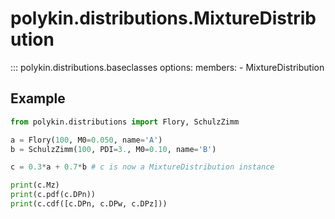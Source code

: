 # polykin.distributions.MixtureDistribution

::: polykin.distributions.baseclasses
    options:
        members:
            - MixtureDistribution

## Example

```python exec="on" source="console"
from polykin.distributions import Flory, SchulzZimm

a = Flory(100, M0=0.050, name='A')
b = SchulzZimm(100, PDI=3., M0=0.10, name='B')

c = 0.3*a + 0.7*b # c is now a MixtureDistribution instance

print(c.Mz)
print(c.pdf(c.DPn))
print(c.cdf([c.DPn, c.DPw, c.DPz]))
```
